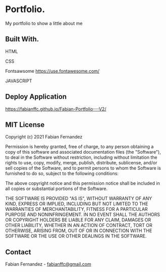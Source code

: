 # Portfolio. 

My portfolio to show a little about me

## Built With.

HTML  

CSS

Fontsawsome <https://use.fontawesome.com/>  

JAVASCRIPT

## Deploy Application

 <https://fabianffc.github.io/Fabian-Portfolio---V2/>
 
 ## MIT License

Copyright (c) 2021 Fabian Fernandez

Permission is hereby granted, free of charge, to any person obtaining a copy
of this software and associated documentation files (the "Software"), to deal
in the Software without restriction, including without limitation the rights
to use, copy, modify, merge, publish, distribute, sublicense, and/or sell
copies of the Software, and to permit persons to whom the Software is
furnished to do so, subject to the following conditions:

The above copyright notice and this permission notice shall be included in all
copies or substantial portions of the Software.

THE SOFTWARE IS PROVIDED "AS IS", WITHOUT WARRANTY OF ANY KIND, EXPRESS OR
IMPLIED, INCLUDING BUT NOT LIMITED TO THE WARRANTIES OF MERCHANTABILITY,
FITNESS FOR A PARTICULAR PURPOSE AND NONINFRINGEMENT. IN NO EVENT SHALL THE
AUTHORS OR COPYRIGHT HOLDERS BE LIABLE FOR ANY CLAIM, DAMAGES OR OTHER
LIABILITY, WHETHER IN AN ACTION OF CONTRACT, TORT OR OTHERWISE, ARISING FROM,
OUT OF OR IN CONNECTION WITH THE SOFTWARE OR THE USE OR OTHER DEALINGS IN THE
SOFTWARE.

## Contact 

Fabian Fernandez - fabianffc@gmail.com

